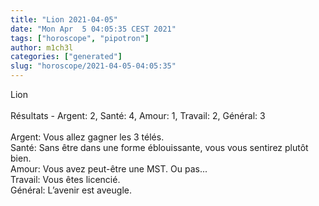 ```yaml
---
title: "Lion 2021-04-05"
date: "Mon Apr  5 04:05:35 CEST 2021"
tags: ["horoscope", "pipotron"]
author: m1ch3l
categories: ["generated"]
slug: "horoscope/2021-04-05-04:05:35"
---
```


Lion<br>
<br>
Résultats - Argent: 2, Santé: 4, Amour: 1, Travail: 2, Général: 3<br>
<br>
Argent:  Vous allez gagner les 3 télés. <br>
Santé:   Sans être dans une forme éblouissante, vous vous sentirez plutôt bien. <br>
Amour:   Vous avez peut-être une MST. Ou pas...<br>
Travail: Vous êtes licencié. <br>
Général: L’avenir est aveugle.<br>
